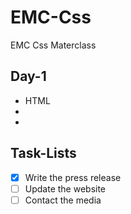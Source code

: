 # EMC-Css
EMC Css Materclass 

## Day-1

   - HTML
   - 
   -
## Task-Lists

   - [x] Write the press release
   - [ ] Update the website
   - [ ] Contact the media
